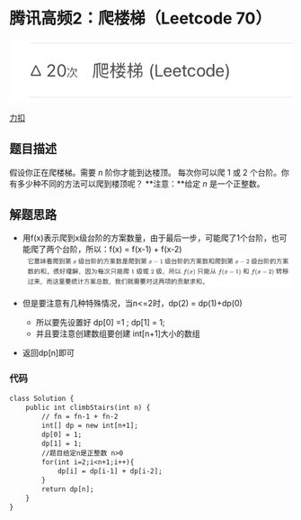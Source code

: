 # 腾讯高频2：爬楼梯（Leetcode 70）
![](%E8%85%BE%E8%AE%AF%E9%AB%98%E9%A2%912%EF%BC%9A%E7%88%AC%E6%A5%BC%E6%A2%AF%EF%BC%88Leetcode%2070%EF%BC%89/%E6%88%AA%E5%B1%8F2021-03-15%2014.37.47%202.png)

[力扣](https://leetcode-cn.com/problems/climbing-stairs/)

## 题目描述
假设你正在爬楼梯。需要 *n* 阶你才能到达楼顶。
每次你可以爬 1 或 2 个台阶。你有多少种不同的方法可以爬到楼顶呢？
**注意：**给定 *n* 是一个正整数。

## 解题思路
* 用f(x)表示爬到x级台阶的方案数量，由于最后一步，可能爬了1个台阶，也可能爬了两个台阶，所以：f(x) = f(x-1) + f(x-2)
![](%E8%85%BE%E8%AE%AF%E9%AB%98%E9%A2%912%EF%BC%9A%E7%88%AC%E6%A5%BC%E6%A2%AF%EF%BC%88Leetcode%2070%EF%BC%89/%E6%88%AA%E5%B1%8F2021-03-15%2014.47.24%202.png)

* 但是要注意有几种特殊情况，当n<=2时，dp(2) = dp(1)+dp(0)
	* 所以要先设置好 dp[0] =1 ; dp[1] = 1;
	* 并且要注意创建数组要创建 int[n+1]大小的数组
* 返回dp[n]即可

### 代码
```
class Solution {
    public int climbStairs(int n) {
        // fn = fn-1 + fn-2
        int[] dp = new int[n+1];
        dp[0] = 1;
        dp[1] = 1;
        //题目给定n是正整数 n>0
        for(int i=2;i<n+1;i++){
            dp[i] = dp[i-1] + dp[i-2];
        }
        return dp[n];
    }
}
```